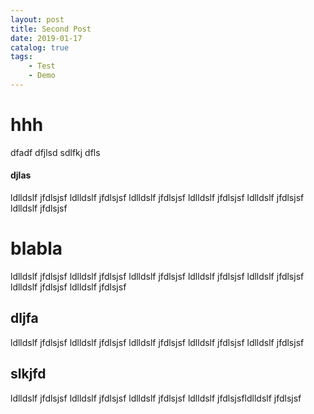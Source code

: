 ```yaml
---
layout: post
title: Second Post
date: 2019-01-17
catalog: true
tags:
    - Test
    - Demo
---
```


# hhh

dfadf
dfjlsd
sdlfkj
dfls

#### djlas

ldlldslf jfdlsjsf
ldlldslf jfdlsjsf
ldlldslf jfdlsjsf
ldlldslf jfdlsjsf
ldlldslf jfdlsjsf
ldlldslf jfdlsjsf

# blabla

ldlldslf jfdlsjsf
ldlldslf jfdlsjsf
ldlldslf jfdlsjsf
ldlldslf jfdlsjsf
ldlldslf jfdlsjsf
ldlldslf jfdlsjsf
ldlldslf jfdlsjsf

## dljfa

ldlldslf jfdlsjsf
ldlldslf jfdlsjsf
ldlldslf jfdlsjsf
ldlldslf jfdlsjsf
ldlldslf jfdlsjsf

## slkjfd

ldlldslf jfdlsjsf
ldlldslf jfdlsjsf
ldlldslf jfdlsjsf
ldlldslf jfdlsjsfldlldslf jfdlsjsf

